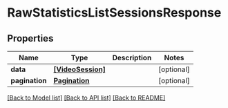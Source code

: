 # RawStatisticsListSessionsResponse

## Properties
Name | Type | Description | Notes
------------ | ------------- | ------------- | -------------
**data** | [**[VideoSession]**](VideoSession.md) |  | [optional] 
**pagination** | [**Pagination**](Pagination.md) |  | [optional] 

[[Back to Model list]](../README.md#documentation-for-models) [[Back to API list]](../README.md#documentation-for-api-endpoints) [[Back to README]](../README.md)


